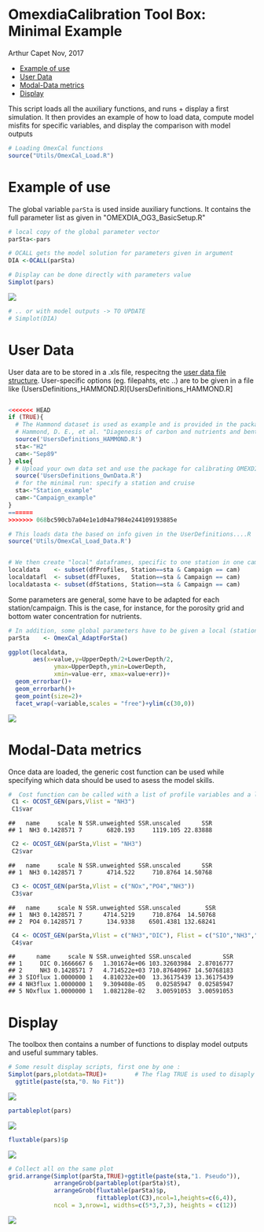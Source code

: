 OmexdiaCalibration Tool Box: Minimal Example
================
Arthur Capet
Nov, 2017

-   [Example of use](#example-of-use)
-   [User Data](#user-data)
-   [Modal-Data metrics](#modal-data-metrics)
-   [Display](#display)

This script loads all the auxiliary functions, and runs + display a first simulation. It then provides an example of how to load data, compute model misfits for specific variables, and display the comparison with model outputs

``` r
# Loading OmexCal functions
source("Utils/OmexCal_Load.R")
```

Example of use
==============

The global variable `parSta` is used inside auxiliary functions. It contains the full parameter list as given in "OMEXDIA\_OG3\_BasicSetup.R"

``` r
# local copy of the global parameter vector
parSta<-pars

# OCALL gets the model solution for parameters given in argument
DIA <-OCALL(parSta)

# Display can be done directly with parameters value
Simplot(pars)
```

![](Figs/unnamed-chunk-2-1.png)

``` r
# .. or with model outputs -> TO UPDATE
# Simplot(DIA)
```

User Data
=========

User data are to be stored in a .xls file, respecitng the [user data file structure](datastructure.md). User-specific options (eg. filepahts, etc ..) are to be given in a file like (UsersDefinitions\_HAMMOND.R)\[UsersDefinitions\_HAMMOND.R\]

``` r

<<<<<<< HEAD
if (TRUE){
  # The Hammond dataset is used as example and is provided in the package. 
  # Hammond, D. E., et al. "Diagenesis of carbon and nutrients and benthic exchange in sediments of the Northern Adriatic Sea." Marine Chemistry 66.1-2 (1999): 53-79.
  source('UsersDefinitions_HAMMOND.R')
  sta<-"H2" 
  cam<-"Sep89"
} else{
  # Upload your own data set and use the package for calibrating OMEXDIA to your data
  source('UsersDefinitions_OwnData.R')
  # for the minimal run: specify a station and cruise
  sta<-"Station_example"
  cam<-"Campaign_example"
}
=======
>>>>>>> 068bc590cb7a04e1e1d04a7984e244109193885e

# This loads data the based on info given in the UserDefinitions....R
source('Utils/OmexCal_Load_Data.R')


# We then create "local" dataframes, specific to one station in one campaign.
localdata    <- subset(dfProfiles, Station==sta & Campaign == cam)
localdatafl  <- subset(dfFluxes,   Station==sta & Campaign == cam)
localdatasta <- subset(dfStations, Station==sta & Campaign == cam)
```

Some parameters are general, some have to be adapted for each station/campaign. This is the case, for instance, for the porosity grid and bottom water concentration for nutrients.

``` r
# In addition, some global parameters have to be given a local (station+campagin) value
parSta    <- OmexCal_AdaptForSta()

ggplot(localdata,
       aes(x=value,y=UpperDepth/2+LowerDepth/2,
             ymax=UpperDepth,ymin=LowerDepth,
             xmin=value-err, xmax=value+err))+
  geom_errorbar()+
  geom_errorbarh()+
  geom_point(size=2)+
  facet_wrap(~variable,scales = "free")+ylim(c(30,0))
```

![](Figs/unnamed-chunk-4-1.png)

Modal-Data metrics
==================

Once data are loaded, the generic cost function can be used while specifying which data should be used to asess the model skills.

``` r
#  Cost function can be called with a list of profile variables and a list of flux variables
 C1 <- OCOST_GEN(pars,Vlist = "NH3")
 C1$var
```

    ##   name     scale N SSR.unweighted SSR.unscaled      SSR
    ## 1  NH3 0.1428571 7       6820.193     1119.105 22.83888

``` r
 C2 <- OCOST_GEN(parSta,Vlist = "NH3")
 C2$var
```

    ##   name     scale N SSR.unweighted SSR.unscaled      SSR
    ## 1  NH3 0.1428571 7       4714.522     710.8764 14.50768

``` r
 C3 <- OCOST_GEN(parSta,Vlist = c("NOx","PO4","NH3"))
 C3$var
```

    ##   name     scale N SSR.unweighted SSR.unscaled       SSR
    ## 1  NH3 0.1428571 7      4714.5219     710.8764  14.50768
    ## 2  PO4 0.1428571 7       134.9338    6501.4381 132.68241

``` r
 C4 <- OCOST_GEN(parSta,Vlist = c("NH3","DIC"), Flist = c("SIO","NH3","NOx"))
 C4$var
```

    ##      name     scale N SSR.unweighted SSR.unscaled         SSR
    ## 1     DIC 0.1666667 6   1.301674e+06 103.32603984  2.87016777
    ## 2     NH3 0.1428571 7   4.714522e+03 710.87640967 14.50768183
    ## 3 SIOflux 1.0000000 1   4.810232e+00  13.36175439 13.36175439
    ## 4 NH3flux 1.0000000 1   9.309408e-05   0.02585947  0.02585947
    ## 5 NOxflux 1.0000000 1   1.082128e-02   3.00591053  3.00591053

Display
=======

The toolbox then contains a number of functions to display model outputs and useful summary tables.

``` r
# Some result display scripts, first one by one : 
Simplot(pars,plotdata=TRUE)+        # The flag TRUE is used to disaply the data along model outputs
  ggtitle(paste(sta,"0. No Fit"))
```

![](Figs/unnamed-chunk-6-1.png)

``` r
partableplot(pars)
```

![](Figs/unnamed-chunk-6-2.png)

``` r
fluxtable(pars)$p
```

![](Figs/unnamed-chunk-6-3.png)

``` r
# Collect all on the same plot
grid.arrange(Simplot(parSta,TRUE)+ggtitle(paste(sta,"1. Pseudo")),
             arrangeGrob(partableplot(parSta)$t),
             arrangeGrob(fluxtable(parSta)$p,
                         fittableplot(C3),ncol=1,heights=c(6,4)),
             ncol = 3,nrow=1, widths=c(5*3,7,3), heights = c(12))
```

![](Figs/unnamed-chunk-6-4.png)
